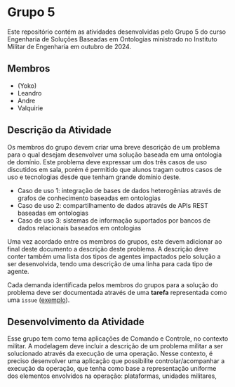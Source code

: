 # Grupo 5

Este repositório contém as atividades desenvolvidas pelo Grupo 5 do curso Engenharia de Soluções Baseadas em Ontologias ministrado no Instituto Militar de Engenharia em outubro de 2024.

## Membros

- (Yoko)
- Leandro
- Andre
- Valquirie

## Descrição da Atividade

Os membros do grupo devem criar uma breve descrição de um problema para o qual desejam desenvolver uma solução baseada em uma ontologia de domínio. Este problema deve expressar um dos três casos de uso discutidos em sala, porém é permitido que alunos tragam outros casos de uso e tecnologias desde que tenham grande domínio deste.

- Caso de uso 1: integração de bases de dados heterogênias através de grafos de conhecimento baseadas em ontologias
- Caso de uso 2: compartilhamento de dados através de APIs REST baseadas em ontologias
- Caso de uso 3: sistemas de informação suportados por bancos de dados relacionais baseados em ontologias

Uma vez acordado entre os membros do grupos, este devem adicionar ao final deste documento a descrição deste problema. A descrição deve conter também uma lista dos tipos de agentes impactados pelo solução a ser desenvolvida, tendo uma descrição de uma linha para cada tipo de agente.

Cada demanda identificada pelos membros do grupos para a solução do problema deve ser documentada através de uma **tarefa** representada como uma `issue` ([exemplo](https://github.com/ime-course-2024/grupo-1/issues/1)).

## Desenvolvimento da Atividade 
Esse grupo tem como tema aplicações de Comando e Controle, no contexto militar.
A modelagem deve incluir a descrição de um problema militar a ser solucionado através da execução de uma operação.
Nesse contexto, é preciso desenvolver uma aplicação que possibilite controlar/acompanhar a execução da operação, que tenha como base a representação uniforme dos elementos envolvidos na operação: 
plataformas, unidades militares, 
